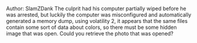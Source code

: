 Author: SlamZDank
The culprit had his computer partially wiped before he was arrested, but luckily the computer was misconfigured and automatically generated a memory dump, using volatility 2, it appears that the same files contain some sort of data about colors, so there must be some hidden image that was open.
Could you retrieve the photo that was opened?
